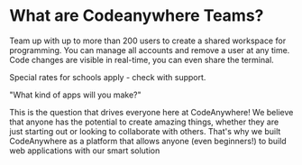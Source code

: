 # What are Codeanywhere Teams?

Team up with up to more than 200 users to create a shared workspace for programming. You can manage all accounts and remove a user at any time. Code changes are visible in real-time, you can even share the terminal. 

Special rates for schools apply - check with support. 

"What kind of apps will you make?" 

This is the question that drives everyone here at CodeAnywhere! 
We believe that anyone has the potential to create amazing things, whether they are just starting out or looking to collaborate with others. 
That's why we built CodeAnywhere as a platform that allows anyone (even beginners!) to build web applications with our smart solution
